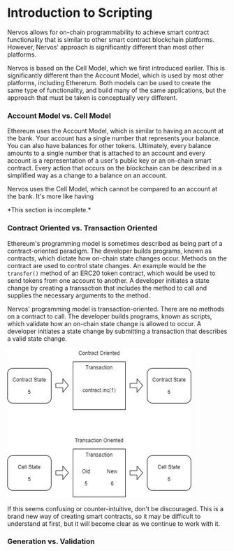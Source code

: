 # Introduction to Scripting

Nervos allows for on-chain programmability to achieve smart contract functionality that is similar to other smart contract blockchain platforms. However, Nervos' approach is significantly different than most other platforms.

Nervos is based on the Cell Model, which we first introduced earlier. This is significantly different than the Account Model, which is used by most other platforms, including Ethererum. Both models can be used to create the same type of functionality, and build many of the same applications, but the approach that must be taken is conceptually very different.

### Account Model vs. Cell Model

Ethereum uses the Account Model, which is similar to having an account at the bank. Your account has a single number that represents your balance. You can also have balances for other tokens. Ultimately, every balance amounts to a single number that is attached to an account and every account is a representation of a user's public key or an on-chain smart contract. Every action that occurs on the blockchain can be described in a simplified way as a change to a balance on an account.

Nervos uses the Cell Model, which cannot be compared to an account at the bank. It's more like having 

\*This section is incomplete.\*

### Contract Oriented vs. Transaction Oriented

Ethereum's programming model is sometimes described as being part of a contract-oriented paradigm. The developer builds programs, known as contracts, which dictate how on-chain state changes occur. Methods on the contract are used to control state changes. An example would be the `transfer()` method of an ERC20 token contract, which would be used to send tokens from one account to another. A developer initiates a state change by creating a transaction that includes the method to call and supplies the necessary arguments to the method.

Nervos' programming model is transaction-oriented. There are no methods on a contract to call. The developer builds programs, known as scripts, which validate how an on-chain state change is allowed to occur. A developer initiates a state change by submitting a transaction that describes a valid state change.

![](../.gitbook/assets/contract-vs-transaction.png)

If this seems confusing or counter-intuitive, don't be discouraged. This is a brand new way of creating smart contracts, so it may be difficult to understand at first, but it will become clear as we continue to work with it.

### Generation vs. Validation 


